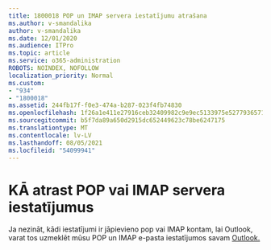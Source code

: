 ```yaml
---
title: 1800018 POP un IMAP servera iestatījumu atrašana
ms.author: v-smandalika
author: v-smandalika
ms.date: 12/01/2020
ms.audience: ITPro
ms.topic: article
ms.service: o365-administration
ROBOTS: NOINDEX, NOFOLLOW
localization_priority: Normal
ms.custom:
- "934"
- "1800018"
ms.assetid: 244fb17f-f0e3-474a-b287-023f4fb74830
ms.openlocfilehash: 1f26a1e411e27916ceb32409982c9e9ec5133975e527793657160b598f7da892
ms.sourcegitcommit: b5f7da89a650d2915dc652449623c78be6247175
ms.translationtype: MT
ms.contentlocale: lv-LV
ms.lasthandoff: 08/05/2021
ms.locfileid: "54099941"
---
```

# <a name="find-your-pop-or-imap-server-settings"></a>KĀ atrast POP vai IMAP servera iestatījumus

Ja nezināt, kādi iestatījumi ir jāpievieno pop vai IMAP kontam, lai Outlook, varat tos uzmeklēt mūsu POP un IMAP e-pasta iestatījumos savam [Outlook.](https://support.office.com/article/8361e398-8af4-4e97-b147-6c6c4ac95353.aspx)
  
 